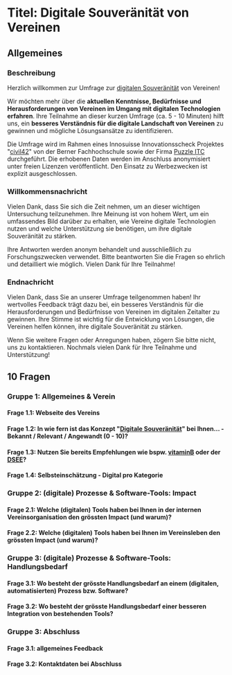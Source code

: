 # Titel: Digitale Souveränität von Vereinen 

## Allgemeines

### Beschreibung

Herzlich willkommen zur Umfrage zur [digitalen Souveränität](https://www.cio.bund.de/Webs/CIO/DE/digitale-loesungen/digitale-souveraenitaet/digitale-souveraenitaet-node.html) von Vereinen!

Wir möchten mehr über die **aktuellen Kenntnisse, Bedürfnisse und Herausforderungen von Vereinen im Umgang mit digitalen Technologien erfahren**. Ihre Teilnahme an dieser kurzen Umfrage (ca. 5 - 10 Minuten) hilft uns, ein **besseres Verständnis für die digitale Landschaft von Vereinen** zu gewinnen und mögliche Lösungsansätze zu identifizieren.

Die Umfrage wird im Rahmen eines Innosuisse Innovationsscheck Projektes "[civil42](https://digital-sustainability.github.io/civil42/)" von der Berner Fachhochschule sowie der Firma [Puzzle ITC](https://www.puzzle.ch) durchgeführt. Die erhobenen Daten werden im Anschluss anonymisiert unter freien Lizenzen veröffentlicht. Den Einsatz zu Werbezwecken ist explizit ausgeschlossen.

### Willkommensnachricht

Vielen Dank, dass Sie sich die Zeit nehmen, um an dieser wichtigen Untersuchung teilzunehmen. Ihre Meinung ist von hohem Wert, um ein umfassendes Bild darüber zu erhalten, wie Vereine digitale Technologien nutzen und welche Unterstützung sie benötigen, um ihre digitale Souveränität zu stärken.

Ihre Antworten werden anonym behandelt und ausschließlich zu Forschungszwecken verwendet. Bitte beantworten Sie die Fragen so ehrlich und detailliert wie möglich. Vielen Dank für Ihre Teilnahme!

### Endnachricht

Vielen Dank, dass Sie an unserer Umfrage teilgenommen haben! Ihr wertvolles Feedback trägt dazu bei, ein besseres Verständnis für die Herausforderungen und Bedürfnisse von Vereinen im digitalen Zeitalter zu gewinnen. Ihre Stimme ist wichtig für die Entwicklung von Lösungen, die Vereinen helfen können, ihre digitale Souveränität zu stärken. 

Wenn Sie weitere Fragen oder Anregungen haben, zögern Sie bitte nicht, uns zu kontaktieren. Nochmals vielen Dank für Ihre Teilnahme und Unterstützung!

## 10 Fragen 

### Gruppe 1: Allgemeines & Verein

#### Frage 1.1: Webseite des Vereins

#### Frage 1.2: In wie fern ist das Konzept "[Digitale Souveränität](https://www.cio.bund.de/Webs/CIO/DE/digitale-loesungen/digitale-souveraenitaet/digitale-souveraenitaet-node.html)" bei Ihnen... - Bekannt / Relevant / Angewandt (0 - 10)?

#### Frage 1.3: Nutzen Sie bereits Empfehlungen wie bspw. [vitaminB](https://vitamineb.ch/digital/) oder der [DSEE](https://www.deutsche-stiftung-engagement-und-ehrenamt.de/opensource-tools/)?

#### Frage 1.4: Selbsteinschätzung - Digital pro Kategorie

### Gruppe 2: (digitale) Prozesse & Software-Tools: Impact

#### Frage 2.1: Welche (digitalen) Tools haben bei Ihnen in der internen Vereinsorganisation den grössten Impact (und warum)?

#### Frage 2.2: Welche (digitalen) Tools haben bei Ihnen im Vereinsleben den grössten Impact (und warum)?

### Gruppe 3: (digitale) Prozesse & Software-Tools: Handlungsbedarf

#### Frage 3.1: Wo besteht der grösste Handlungsbedarf an einem (digitalen, automatisierten) Prozess bzw. Software?

#### Frage 3.2: Wo besteht der grösste Handlungsbedarf einer besseren Integration von bestehenden Tools?

### Gruppe 3: Abschluss

#### Frage 3.1: allgemeines Feedback

#### Frage 3.2: Kontaktdaten bei Abschluss
